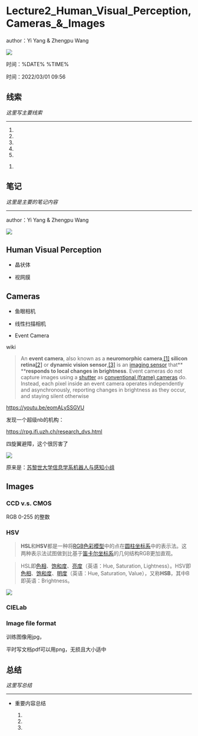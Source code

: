 # Lecture2\_Human\_Visual\_Perception,Cameras\_&\_Images

author：Yi Yang & Zhengpu Wang

![](https://cdn.jsdelivr.net/gh/DayDreammy/ipmv2022@main//Lecture2_Human_Visual_Percepti/image/image_FKpwwjdaPa.png)

时间：%DATE% %TIME%

时间：2022/03/01 09:56

## 线索

*这里写主要线索*

***

1.

2.

3.

4.

5.

<!---->

1.

## 笔记

*这里是主要的笔记内容*

***

author：Yi Yang & Zhengpu Wang

![](https://cdn.jsdelivr.net/gh/DayDreammy/ipmv2022@main//Lecture2_Human_Visual_Percepti/image/image_FnfJUZlAzx.png)

## Human Visual Perception

*   晶状体

*   视网膜

## Cameras

*   鱼眼相机

*   线性扫描相机

*   Event Camera

wiki

> An **event camera**, also known as a **neuromorphic camera**,[\[1\]](https://en.wikipedia.org/wiki/Event_camera#cite_note-1 "\[1]") **silicon retina**[\[2\]](https://en.wikipedia.org/wiki/Event_camera#cite_note-2 "\[2]") or **dynamic vision sensor**,[\[3\]](https://en.wikipedia.org/wiki/Event_camera#cite_note-3 "\[3]") is an [imaging sensor](https://en.wikipedia.org/wiki/Image_sensor "imaging sensor") that\*\* \*\***responds to local changes in brightness**. Event cameras do not capture images using a [shutter](https://en.wikipedia.org/wiki/Shutter_\(photography\) "shutter") as [conventional (frame) cameras](https://en.wikipedia.org/wiki/Camera "conventional (frame) cameras") do. Instead, each pixel inside an event camera operates independently and asynchronously, reporting changes in brightness as they occur, and staying silent otherwise

<https://youtu.be/eomALySSGVU>

发现一个超级nb的机构：

<https://rpg.ifi.uzh.ch/research_dvs.html>

四旋翼避障，这个很厉害了

![](https://cdn.jsdelivr.net/gh/DayDreammy/ipmv2022@main//Lecture2_Human_Visual_Percepti/image/image_uxNbMtM7Nx.png)

原来是：[苏黎世大学](http://www.uzh.ch/en.html "苏黎世大学")[信息学系](http://www.ifi.uzh.ch/en.html "信息学系")[机器人与感知小组](https://rpg.ifi.uzh.ch/index.html "机器人与感知小组")

## Images

### CCD v.s. CMOS

RGB 0-255 的整数

### HSV

> **HSL**和**HSV**都是一种将[RGB色彩模型](https://zh.wikipedia.org/wiki/三原色光模式 "RGB色彩模型")中的点在[圆柱坐标系](https://zh.wikipedia.org/wiki/圓柱坐標系 "圆柱坐标系")中的表示法。这两种表示法试图做到比基于[笛卡尔坐标系](https://zh.wikipedia.org/wiki/笛卡尔坐标系 "笛卡尔坐标系")的几何结构RGB更加直观。

> HSL即[色相](https://zh.wikipedia.org/wiki/色相 "色相")、[饱和度](https://zh.wikipedia.org/wiki/色度_\(色彩学\) "饱和度")、[亮度](https://zh.wikipedia.org/wiki/亮度 "亮度")（英语：Hue, Saturation, Lightness）。HSV即[色相](https://zh.wikipedia.org/wiki/色相 "色相")、[饱和度](https://zh.wikipedia.org/wiki/色度_\(色彩学\) "饱和度")、[明度](https://zh.wikipedia.org/wiki/明度 "明度")（英语：Hue, Saturation, Value），又称**HSB**，其中B即英语：Brightness。

![](https://upload.wikimedia.org/wikipedia/commons/thumb/a/a0/Hsl-hsv_models.svg/600px-Hsl-hsv_models.svg.png)

### CIELab

### Image file format

训练图像用jpg，

平时写文档pdf可以用png，无损且大小适中

## 总结

*这里写总结*

***

*   重要内容总结

    1.

    2.

    3.
